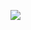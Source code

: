 ![](http://github-profile-summary-cards.vercel.app/api/cards/profile-details?username=maedakatoo&theme=default&title_color=#bd96dc)
